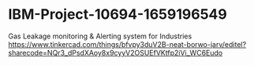 # IBM-Project-10694-1659196549
Gas Leakage monitoring &amp; Alerting system for Industries
https://www.tinkercad.com/things/bfvpy3duV2B-neat-borwo-jarv/editel?sharecode=NQr3_dPsdXAoy8x9cyyV2OSUEfVKtfp2iVi_WC6Eudo
